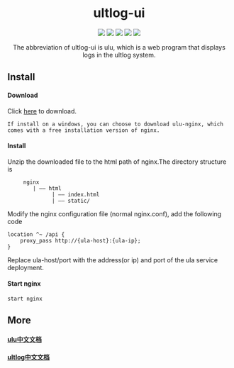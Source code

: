<h1 align="center">ultlog-ui</h1>
<p align="center">
  <a href="https://travis-ci.com/github/ultlog/ulu"><img src="https://travis-ci.com/ultlog/ulu.svg?branch=master"></a>
  <a href="https://github.com/ultlog/ulu/blob/master/LICENSE"><img src="https://img.shields.io/badge/license-MIT-blue"></a>
  <a href="https://github.com/ultlog/ulu/pulls"><img src=https://img.shields.io/badge/pr-welcome-green"></a>
  <a href="https://github.com/ultlog/ulu/releases/"><img src="https://img.shields.io/github/v/release/ultlog/ulu"></a>
  <a href="https://github.com/ultlog/ulu/pulls?q=is%3Apr+is%3Aclosed"><img src="https://img.shields.io/github/issues-pr-closed/ultlog/ulu"></a>
</p>
<p align="center">
The abbreviation of ultlog-ui is ulu, which is a web program that displays logs in the ultlog system.
</p>

## Install

#### Download
Click [here](https://github.com/ultlog/ulu/releases) to download.

``If install on a windows, you can choose to download ulu-nginx, which comes with a free installation version of nginx.``

#### Install
Unzip the downloaded file to the html path of nginx.The directory structure is
````
     nginx
        | —— html
              | —— index.html
              | —— static/
````

Modify the nginx configuration file (normal nginx.conf), add the following code
````
location ^~ /api {
    proxy_pass http://{ula-host}:{ula-ip};
}
````
Replace ula-host/port with the address(or ip) and port of the ula service deployment.

#### Start nginx
````shell script
start nginx
````

## More
#### [ulu中文文档](https://ultlog.com/2020/07/26/%E7%B3%BB%E7%BB%9F%E8%AF%B4%E6%98%8E/ulu/ulu/)
#### [ultlog中文文档](https://ultlog.com/)
